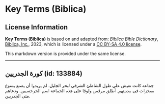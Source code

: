 # Key Terms (Biblica)

## License Information

**Key Terms (Biblica)** is based on and adapted from: _Biblica Bible Dictionary_, [Biblica, Inc.](https://www.biblica.com/), 2023, which is licensed under a [CC BY-SA 4.0 license](https://creativecommons.org/licenses/by-sa/4.0/legalcode.en).

This markdown version is provided under the same license.



--------------------------------

## كورة الجدريين (id: 133884)

جماعة كانت تعيش على طول الشاطئ الشرقي لبحر الجليل. لم يريدوا أن يصنع يسوع معجزات في مدينتهم. أطلق مرقس ولوقا على هذه الجماعة اسم الجرجسيين. ودعاهم متى الجدريين.


